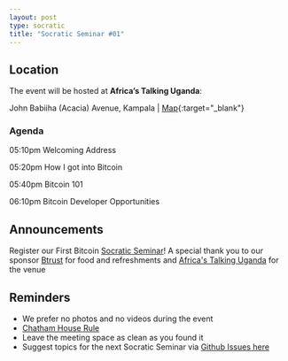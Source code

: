 ```yaml
---
layout: post
type: socratic
title: "Socratic Seminar #01"
---
```


## Location

The event will be hosted at **Africa’s Talking Uganda**:

John Babiiha (Acacia) Avenue, Kampala |  [Map](https://maps.app.goo.gl/nihbeLcgbeTzYGdV7){:target="_blank"}

### Agenda

05:10pm Welcoming Address

05:20pm How I got into Bitcoin

05:40pm Bitcoin 101

06:10pm Bitcoin Developer Opportunities

## Announcements

Register our First Bitcoin [Socratic Seminar](https://lu.ma/bitdevskla)! 
A special thank you to our sponsor [Btrust](http://btrust.tech/) for food and refreshments and [Africa's Talking Uganda](https://community.africastalking.com/) for the venue

## Reminders

- We prefer no photos and no videos during the event
- [Chatham House Rule](https://www.chathamhouse.org/about-us/chatham-house-rule)
- Leave the meeting space as clean as you found it
- Suggest topics for the next Socratic Seminar via [Github Issues here](https://github.com/BitDevsKLA/bitdevskla.org/issues)